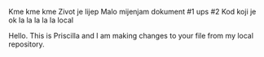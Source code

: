 Kme kme kme
Zivot je lijep
Malo mijenjam dokument #1
ups #2
Kod koji je ok
la la la
la la local


Hello. This is Priscilla and I am making changes to your file from my local repository.



